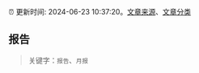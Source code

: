 :alarm_clock: 更新时间: 2024-06-23 10:37:20。[文章来源](/README.md)、[文章分类](/TAGS.md)

## 报告


> 关键字：`报告`、`月报`



